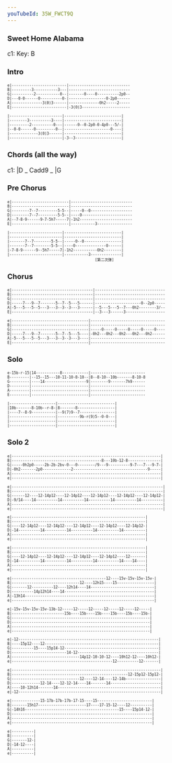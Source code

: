 ```yaml
---
youTubeId: 35W_FWCT9Q
---
```


### Sweet Home Alabama

c1: Key: B

### Intro

<span style="font-size:0.7em; scroll-snap-stop: always; scroll-snap-align: start;">

```
e|-------------------------|----------------------------
B|---------3-----------3---|----------------------------
G|----------2-----------0--|-------0----0----------2p0--
D|---0-0------0----------0-|-----------------0-2p0------
A|--------------3(0)3------|--------------0h2-----2-----
E|-------------------------|-3(0)3----------------------

|------------------------|--------------------------|
|--------3----------3----|--------------------------|
|---------2----------0---|------0--0-2p0-0-4p0---5/-|
|--0-0------0---------0--|---------------------0----|
|-------------3(0)3------|--------------------------|
|------------------------|-3--3---------------------|
```
</span>

### Chords (all the way)

c1: |D _ Cadd9 _ |G

### Pre Chorus

<span style="font-size:0.7em; scroll-snap-stop: always; scroll-snap-align: start;">

```
e|--------------------------|----------------------------
B|--------------------------|----------------------------
G|--------7--7---------5-5--|-----0--0-------------------
D|--------7--7---------5-5--|----0-----------------------
A|--7-8-9------9-7-5h7-----7|-1h2------------------------
E|--------------------------|-----------3----------------

|------------------------|--------------------------|
|------------------------|--------------------------|
|-------7--7--------5-5--|-----0--0-----------------|
|-------7--7--------5-5--|----0--------------0------|
|-7-8-9------9--5h7-----7|-1h2-----------0h2--------|
|------------------------|-----------3--------------|
                                        [第二次弹]
```
</span>

### Chorus

<span style="font-size:0.7em; scroll-snap-stop: always; scroll-snap-align: start;">

```
e|-------------------------------------|--------------------------------
B|-------------------------------------|--------------------------------
G|-------------------------------------|--------------------------------
D|-----7---9--7-------5--7--5---5------|---------------------0--2p0-----
A|-5---5---5--5---3---3--3--3---3------|--5---5---5--7---0h2--------3/--
E|-------------------------------------|--3---3------3------------------

e|-----------------------------------|----------------------------------
B|-----------------------------------|----------------------------------
G|-----------------------------------|-----0-----0-----0-----0-----0----
D|-----7---9--7-------5--7--5---5----|-0h2---0h2---0h2---0h2---0h2------
A|-5---5---5--5---3---3--3--3---3----|----------------------------------
E|-----------------------------------|----------------------------------
```
</span>

### Solo

<span style="font-size:0.7em; scroll-snap-stop: always; scroll-snap-align: start;">

```
e-15b-r-15|14-----------8------------|-------------------------
B---------|--15--15---10-11-10-8-10--|8--8-10--10b-------8-10-8
G---------|----14-------------------9|--------9-------7h9------
D---------|--------------------------|-------------------------
A---------|--------------------------|-------------------------
E---------|--------------------------|-------------------------

|---------------------|--------------------------|
|10b-------8-10b--r-8-|8-------8-----------------|
|----7--8-9-----------|--9(7)9--7----------------|
|---------------------|----------9b-r(9)5--0-0---|
|---------------------|--------------------------|
|---------------------|--------------------------|
```
</span>

### Solo 2

<span style="font-size:0.7em; scroll-snap-stop: always; scroll-snap-align: start;">

```
e|--------------------------------------------------------------------|
B|-----------------------------------------8---10b-12-8---------------|
G|-----0h2p0-----2b-2b-2bv-0---0--------/9---9----------9-7---7---9-7-|
D|-0h2-------2p0-------------2----------------------------------9-----|
A|--------------------------------------------------------------------|
e|--------------------------------------------------------------------|
```
</span>
<span style="font-size:0.7em; scroll-snap-stop: always; scroll-snap-align: start;">

```
e|---------------------------------------------------------------------|
B|---------------------------------------------------------------------|
G|------12----12-14p12----12-14p12----12-14p12----12-14p12----12-14p12-|
D|-9/14----14----------14----------14----------14----------14----------|
A|---------------------------------------------------------------------|
e|---------------------------------------------------------------------|

```
</span>
<span style="font-size:0.7em; scroll-snap-stop: always; scroll-snap-align: start;">

```
e|-------------------------------------------------------------|
B|-------------------------------------------------------------|
G|----12-14p12----12-14p12----12-14p12----12-14p12----12-14p12-|
D|-14----------14----------14----------14----------14----------|
A|-------------------------------------------------------------|
e|-------------------------------------------------------------|

```
</span>
<span style="font-size:0.7em; scroll-snap-stop: always; scroll-snap-align: start;">

```
e|-------------------------------------------------------------|
B|-------------------------------------------------------------|
G|----12-14p12----12-14p12----12-14p12----12-14p12----12-------|
D|-14----------14----------14----------14----------14----14----|
A|-------------------------------------------------------------|
e|-------------------------------------------------------------|

```
</span>
<span style="font-size:0.7em; scroll-snap-stop: always; scroll-snap-align: start;">

```
e|-------------------------------------------12----15v-15v-15v-15v-|
B|-------------------------------12----12h15----15-----------------|
G|-------12----------12----12h14----14-----------------------------|
D|----------14p12h14----14-----------------------------------------|
A|-13h14-----------------------------------------------------------|
e|-----------------------------------------------------------------|

```
</span>
<span style="font-size:0.7em; scroll-snap-stop: always; scroll-snap-align: start;">

```
e|-15v-15v-15v-15v-13b-12-----12-----12-----12-----12-----12-----|
B|------------------------15b----15b----15b----15b----15b----15b-|
G|---------------------------------------------------------------|
D|---------------------------------------------------------------|
A|---------------------------------------------------------------|
e|---------------------------------------------------------------|

```
</span>
<span style="font-size:0.7em; scroll-snap-stop: always; scroll-snap-align: start;">

```
e|-12----------------------------------------------------------------|
B|----15p12----12----------------------------------------------------|
G|----------15----15p14-12-------------------------------------------|
D|-------------------------14-12-------------------------------------|
A|-------------------------------14p12-10-10-12----10h12-12----10h12-|
e|----------------------------------------------12----------12-------|

```
</span>
<span style="font-size:0.7em; scroll-snap-stop: always; scroll-snap-align: start;">

```
e|--------------------------------------------------------------------|
B|-----------------------------------------------------12-15p12-15p12-|
G|-------------------------------12----12-14----12-14b----------------|
D|-------------12-14----12-12-14----14-------14-----------------------|
A|----10-12h14-------14-----------------------------------------------|
e|-12-----------------------------------------------------------------|

```
</span>
<span style="font-size:0.7em; scroll-snap-stop: always; scroll-snap-align: start;">

```
e|-------------15-17b-17b-17b-17-15----15-------------------------|
B|-------15h17----------------------17----17-15-12----12----------|
G|-14h16-------------------------------------------15----15p14-12-|
D|----------------------------------------------------------------|
A|----------------------------------------------------------------|
e|----------------------------------------------------------------|

```
</span>
<span style="font-size:0.7em; scroll-snap-stop: always; scroll-snap-align: start;">

```
e|----------|
B|----------|
G|-------12-|
D|-14-12----|
A|----------|
e|----------|
```
</span>
